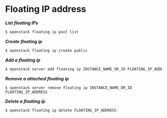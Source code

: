 
Floating IP address
===================


***List floating IPs***

```bash
$ openstack floating ip pool list
```

***Create floating ip***

```bash
$ openstack floating ip create public
```

***Add a floating ip***

```bash
$ openstack server add floating ip INSTANCE_NAME_OR_ID FLOATING_IP_ADDRESS
```

***Remove a attached floating ip***

```baash
$ openstack server remove floating ip INSTANCE_NAME_OR_ID FLOATING_IP_ADDRESS
```

***Delete a floating ip***
```
$ openstack floating ip delete FLOATING_IP_ADDRESS